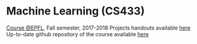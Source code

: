 # Machine Learning (CS433)
[Course @EPFL][ml-site], Fall semester, 2017-2018
Projects handouts available [here][ml-git-project]
Up-to-date github repository of the course available [here][ml-git]

[ml-site]: https://mlo.epfl.ch/page-146520.html
[ml-git]: https://github.com/epfml/ML_course
[ml-git-project]: https://github.com/epfml/ML_course/tree/b0479f4256c5060e8ecc9775e8890807da107d32/projects